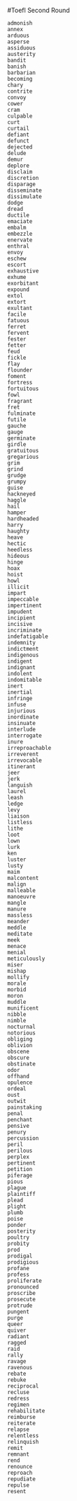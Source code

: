 #Toefl Second Round

	admonish
	annex
	arduous
	asperse
	assiduous
	austerity
	bandit
	banish
	barbarian
	becoming
	chary
	contrite
	convoy
	cower
	cram
	culpable
	curt
	curtail
	defiant
	defunct
	dejected
	delude
	demur
	deplore
	disclaim
	discretion
	disparage
	disseminate
	dissimulate
	dodge
	dread
	ductile
	emaciate
	embalm
	embezzle
	enervate
	enthral
	envoy
	eschew
	escort
	exhaustive
	exhume
	exorbitant
	expound
	extol
	extort
	exultant
	facile
	fatuous
	ferret
	fervent
	fester
	fetter
	feud
	fickle
	flay
	flounder
	foment
	fortress
	fortuitous
	fowl
	fragrant
	fret
	fulminate
	futile
	gauche
	gauge
	germinate
	girdle
	gratuitous
	gregarious
	grim
	grind
	grudge
	grumpy
	guise
	hackneyed
	haggle
	hail
	hamper
	hardheaded
	harry
	haughty
	heave
	hectic
	heedless
	hideous
	hinge
	hoax
	hoist
	howl
	illicit
	impart
	impeccable
	impertinent
	impudent
	incipient
	incisive
	incriminate
	indefatigable
	indemnity
	indictment
	indigenous
	indigent
	indignant
	indolent
	indomitable
	inert
	inertial
	infringe
	infuse
	injurious
	inordinate
	insinuate
	interlude
	interrogate
	inure
	irreproachable
	irreverent
	irrevocable
	itinerant
	jeer
	jerk
	languish
	laurel
	leash
	ledge
	levy
	liaison
	listless
	lithe
	loot
	lown
	lurk
	ken
	luster
	lusty
	maim
	malcontent
	malign
	malleable
	manoeuvre
	mangle
	manure
	massless
	meander
	meddle
	meditate
	meek
	menace
	menial
	meticulously
	miser
	mishap
	mollify
	morale
	morbid
	moron
	muddle
	munificent
	nibble
	nimble
	nocturnal
	notorious
	obliging
	oblivion
	obscene
	obscure
	obstinate
	odor
	offhand
	opulence
	ordeal
	oust
	outwit
	painstaking
	penal
	penchant
	pensive
	penury
	percussion
	peril
	perilous
	perplex
	pertinent
	petition
	piferage
	pious
	plague
	plaintiff
	plead
	plight
	plumb
	poise
	ponder
	posterity
	poultry
	probity
	prod
	prodigal
	prodigious
	profane
	profess
	proliferate
	pronounced
	proscribe
	prosecute
	protrude
	pungent
	purge
	queer
	quiver
	radiant
	ragged
	raid
	rally
	ravage
	ravenous
	rebate
	rebuke
	reciprocal
	recluse
	redress
	regimen
	rehabilitate
	reimburse
	reiterate
	relapse
	relentless
	relinquish
	remit
	remnant
	rend
	renounce
	reproach
	repudiate
	repulse
	resent
	
	